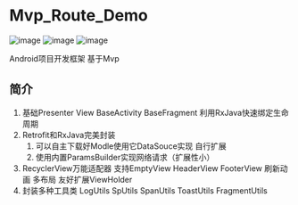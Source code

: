# Mvp_Route_Demo

![image](https://travis-ci.org/Alamofire/Alamofire.svg?branch=master)
![image](https://img.shields.io/badge/API-14+-brightgreen.svg)
![image](https://img.shields.io/badge/Mvp_Route-v1.0.0-brightgreen.svg)

Android项目开发框架 基于Mvp

## 简介
  1. 基础Presenter View BaseActivity BaseFragment 利用RxJava快速绑定生命周期
  2. Retrofit和RxJava完美封装 
     1. 可以自主下载好Modle使用它DataSouce实现 自行扩展
     2.  使用内置ParamsBuilder实现网络请求（扩展性小）
  3. RecyclerView万能适配器  支持EmptyView HeaderView FooterView 刷新动画
     多布局  友好扩展ViewHolder
  4. 封装多种工具类 LogUtils SpUtils SpanUtils ToastUtils FragmentUtils
  
